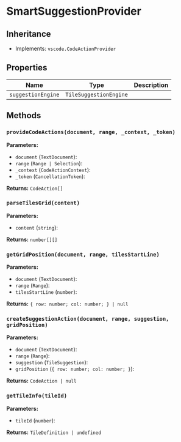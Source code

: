 # SmartSuggestionProvider

## Inheritance

- Implements: `vscode.CodeActionProvider`

## Properties

| Name | Type | Description |
|------|------|-------------|
| `suggestionEngine` | `TileSuggestionEngine` |  |

## Methods

### `provideCodeActions(document, range, _context, _token)`

**Parameters:**

- `document` (`TextDocument`): 
- `range` (`Range | Selection`): 
- `_context` (`CodeActionContext`): 
- `_token` (`CancellationToken`): 

**Returns:** `CodeAction[]`

### `parseTilesGrid(content)`

**Parameters:**

- `content` (`string`): 

**Returns:** `number[][]`

### `getGridPosition(document, range, tilesStartLine)`

**Parameters:**

- `document` (`TextDocument`): 
- `range` (`Range`): 
- `tilesStartLine` (`number`): 

**Returns:** `{ row: number; col: number; } | null`

### `createSuggestionAction(document, range, suggestion, gridPosition)`

**Parameters:**

- `document` (`TextDocument`): 
- `range` (`Range`): 
- `suggestion` (`TileSuggestion`): 
- `gridPosition` (`{ row: number; col: number; }`): 

**Returns:** `CodeAction | null`

### `getTileInfo(tileId)`

**Parameters:**

- `tileId` (`number`): 

**Returns:** `TileDefinition | undefined`


